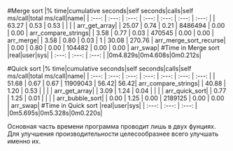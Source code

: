 #Merge sort
|% time|cumulative seconds|self seconds|calls|self ms/call|total ms/call|name|
| :---: | :---: | :---: | :---: | :---: | :---: | :---: |
| 63.27   |   0.53  |   0.53  |         |          |       | arr_get_array|
| 25.07   |   0.74  |   0.21 | 8486494  |   0.00  |   0.00 | arr_compare_strings|
|  3.58   |   0.77  |   0.03 |  470545  |   0.00  |   0.00 | arr_merge|
|  3.58   |   0.80  |   0.03 |       1  |  30.08  | 270.76 | arr_merge_sort_recurse|
|  0.00   |   0.80  |   0.00 |  104482  |   0.00  |   0.00 | arr_swap|
#Time in Merge sort
|real|user|sys|
| :---: | :---: | :---: |
|0m4.829s|0m4.608s|0m0.212s|

#Quick sort
|% time|cumulative seconds|self seconds|calls|self ms/call|total ms/call|name|
| :---: | :---: | :---: | :---: | :---: | :---: | :---: |
| 51.68 | 0.67  |   0.67 | 11909043 |   56.42| 56.42|  arr_compare_strings|
| 40.88 | 1.20  |   0.53 |          |        |      | arr_get_array|
|  3.09 | 1.24  |   0.04 |          |        |      |  arr_quick_sort|
|  0.77 | 1.25  |   0.01 |          |        |      |   arr_bubble_sort|
|  0.00 | 1.25  |   0.00 | 2189125  |   0.00 | 0.00 | arr_swap|
#Time in Quick sort
|real|user|sys|
| :---: | :---: | :---: |
|0m5.695s|0m5.328s|0m0.220s|

Основная часть времени программа проводит лишь в двух фунциях. Для улучшения производительности целесообразнее всего улучшать именно их.
